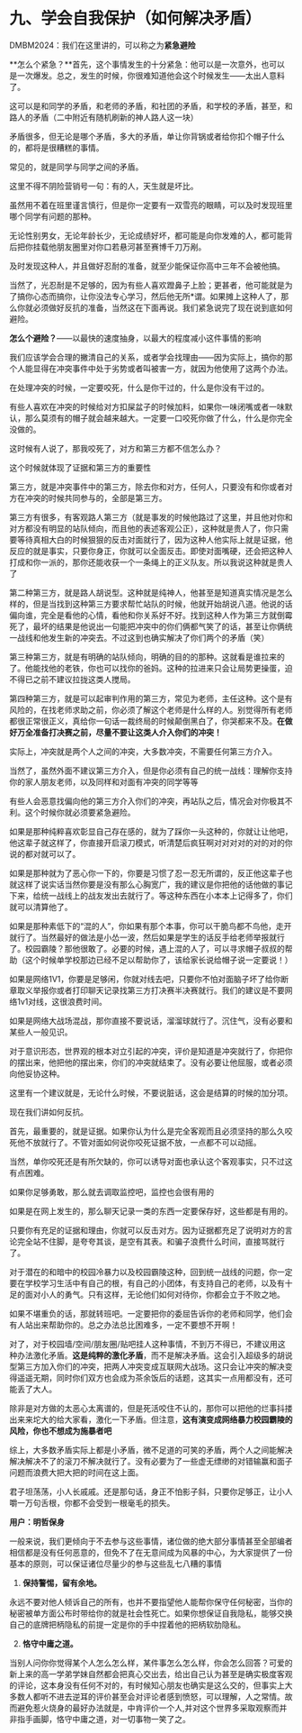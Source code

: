 # 九、学会自我保护（如何解决矛盾）

DMBM2024：我们在这里讲的，可以称之为**紧急避险**

**怎么个紧急？**首先，这个事情发生的十分紧急：他可以是一次意外，也可以是一次爆发。总之，发生的时候，你很难知道他会这个时候发生——太出人意料了。

这可以是和同学的矛盾，和老师的矛盾，和社团的矛盾，和学校的矛盾，甚至，和路人的矛盾（二中附近有随机刷新的神人路人这一块）

矛盾很多，但无论是哪个矛盾，多大的矛盾，单让你背锅或者给你扣个帽子什么的，都将是很糟糕的事情。

常见的，就是同学与同学之间的矛盾。

这里不得不阴险营销号一句：有的人，天生就是坏比。

虽然用不着在班里谨言慎行，但是你一定要有一双雪亮的眼睛，可以及时发现班里哪个同学有问题的那种。

无论性别男女，无论年龄长少，无论成绩好坏，都可能是向你发难的人，都可能背后把你挂载他朋友圈里对你口若悬河甚至赛博千刀万剐。

及时发现这种人，并且做好忍耐的准备，就至少能保证你高中三年不会被他搞。

当然了，光忍耐是不足够的，因为有些人喜欢蹬鼻子上脸；更甚者，他可能就是为了搞你心态而搞你，让你没法专心学习，然后他无所\*谓。如果摊上这种人了，那么你就必须做好反抗的准备，当然这在下面再说。我们紧急说完了现在说到底如何避险。

**怎么个避险？**——以最快的速度抽身，以最大的程度减小这件事情的影响

我们应该学会合理的撇清自己的关系，或者学会找理由——因为实际上，搞你的那个人能显得在冲突事件中处于劣势或者叫被害一方，就因为他使用了这两个办法。

在处理冲突的时候，一定要咬死，什么是你干过的，什么是你没有干过的。

有些人喜欢在冲突的时候给对方扣屎盆子的时候加料，如果你一味闭嘴或者一味默认，那么莫须有的帽子就会越来越大。一定要一口咬死你做了什么，什么是你完全没做的。

这时候有人说了，那我咬死了，对方和第三方都不信怎么办？

这个时候就体现了证据和第三方的重要性

第三方，就是冲突事件中的第三方，除去你和对方，任何人，只要没有和你或者对方在冲突的时候共同参与的，全部是第三方。

第三方有很多，有客观路人第三方（就是事发的时候他路过了这里，并且他对你和对方都没有明显的站队倾向，而且他的表述客观公正），这种就是贵人了，你只需要等待真相大白的时候狠狠的反击对面就行了，因为这种人他实际上就是证据，他反应的就是事实，只要你身正，你就可以全面反击。即使对面嘴硬，还会把这种人打成和你一派的，那你还能收获一个一条绳上的正义队友。所以我说这种就是贵人了

第二种第三方，就是路人胡说型。这种就是纯神人，他甚至是知道真实情况是怎么样的，但是当找到这种第三方要求帮忙站队的时候，他就开始胡说八道。他说的话偏向谁，完全是看他的心情，看他和你关系好不好。找到这种人作为第三方就倒霉死了，最坏的结果是他说出一句能把冲突中的你们俩都气笑了的话，甚至让你俩统一战线和他发生新的冲突去。不过这到也确实解决了你们两个的矛盾（笑）

第三种第三方，就是有明确的站队倾向，明确的目的的那种。这就看是谁拉来的了。他能找他的老铁，你也可以找你的爸妈。这种的拉进来只会让局势更操蛋，迫不得已之前不建议拉拢这类人搅局。

第四种第三方，就是可以起审判作用的第三方，常见为老师，主任这种。这个是有风险的，在找老师求助之前，你必须了解这个老师是什么样的人。别觉得所有老师都很正常很正义，真给你一句话一裁终局的时候颠倒黑白了，你哭都来不及。**在做好万全准备打决赛之前，尽量不要让这类人介入你们的冲突！**

实际上，冲突就是两个人之间的冲突，大多数冲突，不需要任何第三方介入。

当然了，虽然外面不建议第三方介入，但是你必须有自己的统一战线：理解你支持你的家人朋友老师，以及同样和对面有冲突的同学等等

有些人会恶意找偏向他的第三方介入你们的冲突，再站队之后，情况会对你极其不利。这个时候你就必须要紧急避险。

如果是那种纯粹喜欢彰显自己存在感的，就为了踩你一头这种的，你就让让他吧，他这辈子就这样了，你直接开启滚刀模式，听清楚后疯狂啊对对对对的对的对的你说的都对就可以了。

如果是那种就为了恶心你一下的，你要是习惯了忍一忍无所谓的，反正他这辈子也就这样了说实话当然你要是没有那么心胸宽广，我的建议是你把他的话他做的事记下来，给统一战线上的战友发出去就行了。等这种东西在小本本上记得多了，你们就可以清算他了。

如果是那种素低下的“混的人”，你如果有那个本事，你可以干脆鸟都不鸟他，走开就行了。当然最好的做法是小怂一波，然后如果是学生的话反手给老师举报就行了。校园霸陵？那他很敢了。必要的时候，遇上混的人了，可以寻求帽子叔叔的帮助（这个时候单学校那边已经不足以帮助你了，该给家长说给帽子说一定要说！）

如果是网络1V1，你要是足够闲，你就对线去吧，只要你不怕对面脑子坏了给你断章取义举报你或者打印聊天记录找第三方打决赛半决赛就行。我们的建议是不要网络1v1对线，这很浪费时间。

如果是网络大战场混战，那你直接不要说话，溜溜球就行了。沉住气，没有必要和某些人一般见识。

对于意识形态，世界观的根本对立引起的冲突，评价是知道是冲突就行了，你把你的摆出来，他把他的摆出来，你们的冲突就结束了。没有必要让他屈服，或者必须向他妥协这种。

这里有一个建议就是，无论什么时候，不要说脏话，这会是结算的时候的加分项。

现在我们讲如何反抗。

首先，最重要的，就是证据。如果你认为什么是完全客观而且必须坚持的那么久咬死他不放就行了。不管对面如何说你咬死证据不放，一点都不可以动摇。

当然，单你咬死还是有所欠缺的，你可以诱导对面也承认这个客观事实，只不过这有点困难。

如果你足够勇敢，那么就去调取监控吧，监控也会很有用的

如果是在网上发生的，那么聊天记录一类的东西一定要保存好，这些都是有用的。

只要你有充足的证据和理由，你就可以反击对方。因为证据都充足了说明对方的言论完全站不住脚，是夸夸其谈，是空有其表。和骗子浪费什么时间，直接骂就行了。

对于潜在的和暗中的校园冷暴力以及校园霸陵这种，回到统一战线的问题，你一定要在学校学习生活中有自己的根，有自己的小团体，有支持自己的老师，以及有十足的面对小人的勇气。只有这样，无论他们如何对待你，你都会立于不败之地。

如果不堪重负的话，那就转班吧。一定要把你的委屈告诉你的老师和同学，他们会有人站出来帮助你的。总之办法总比困难多，一定不要想不开啊！

对了，对于校园墙/空间/朋友圈/贴吧挂人这种事情，不到万不得已，不建议用这种办法激化矛盾。**这是纯粹的激化矛盾**，而不是解决矛盾。这会引入超级多的胡说型第三方加入你们的冲突，把两人冲突变成互联网大战场。这只会让冲突的解决变得遥遥无期，同时你们双方也会成为茶余饭后的话题，这其实一点用都没有，还可能丢了大人。


除非是对方做的太恶心太离谱的，但是死活咬住不认的，那你可以把他的烂事抖搂出来来坨大的给大家看，激化一下矛盾。但注意，**这有演变成网络暴力校园霸陵的风险，你也不想成为施暴者吧**

综上，大多数矛盾实际上都是小矛盾，微不足道的可笑的矛盾，两个人之间能解决解决解决不了的滚刀不解决就行了。没有必要为了一些虚无缥缈的对错输赢和面子问题而浪费大把大把的时间在这上面。

君子坦荡荡，小人长戚戚。还是那句话，身正不怕影子斜，只要你足够正，让小人嚼一万句舌根，你都不会受到一根毫毛的损失。

**用户：明哲保身**

一般来说，我们更倾向于不去参与这些事情，诸位做的绝大部分事情甚至全部编者相信都是没有任何恶意的，但免不了在无意间成为风暴的中心，为大家提供了一份基本的原则，可以保证诸位尽量少的参与这些乱七八糟的事情

1. **保持警惕，留有余地。**

永远不要对他人倾诉自己的所有，也并不要指望他人能帮你保守任何秘密，当你的秘密被单方面公布时带给你的就是社会性死亡。如果你想保证自我隐私，能够交换自己的底牌把柄隐私的前提一定是你的手中捏着他的把柄软肋隐私。

2. **恪守中庸之道。**

当别人问你你觉得某个人怎么怎么样，某件事怎么怎么样，你会怎么回答？可爱的新上来的高一学弟学妹自然都会把真心交出去，给出自己认为甚至是确实极度客观的评论，这本身没有任何不对的，有时候知心朋友也确实是这么交的，但事实上大多数人都听不进去逆耳的评价甚至会对评论者感到愤怒，可以理解，人之常情。故而避免惹火烧身的最好办法就是，中肯评价一个人,并对这个世界多采取观察而并非指手画脚，恪守中庸之道，对一切事物一笑了之。